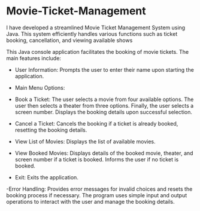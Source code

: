# Movie-Ticket-Management
I have developed a streamlined Movie Ticket Management System using Java. This system efficiently handles various functions such as ticket booking, cancellation, and viewing available shows


This Java console application facilitates the booking of movie tickets. The main features include:

- User Information:
Prompts the user to enter their name upon starting the application.

- Main Menu Options:

- Book a Ticket:
The user selects a movie from four available options.
The user then selects a theater from three options.
Finally, the user selects a screen number.
Displays the booking details upon successful selection.

- Cancel a Ticket:
Cancels the booking if a ticket is already booked, resetting the booking details.

- View List of Movies:
Displays the list of available movies.

- View Booked Movies:
Displays details of the booked movie, theater, and screen number if a ticket is booked.
Informs the user if no ticket is booked.

- Exit:
Exits the application.

-Error Handling:
Provides error messages for invalid choices and resets the booking process if necessary.
The program uses simple input and output operations to interact with the user and manage the booking details.

